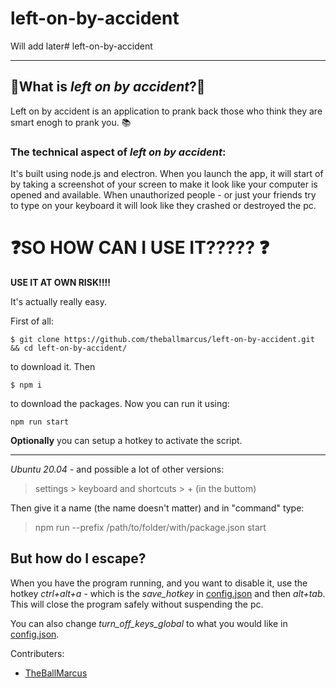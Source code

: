 # left-on-by-accident

Will add later# left-on-by-accident

---

## 🚀What is _left on by accident_?🚀

Left on by accident is an application to prank back those who think they are smart enogh to prank you. 📚

### The technical aspect of _left on by accident_:

It's built using node.js and electron. When you launch the app, it will start of by taking a screenshot of your screen to make it look like your computer is opened and available. When unauthorized people - or just your friends try to type on your keyboard it will look like they crashed or destroyed the pc. 



# ❓SO HOW CAN I USE IT????? ❓

**USE IT AT OWN RISK!!!!**

It's actually really easy.

First of all:

```
$ git clone https://github.com/theballmarcus/left-on-by-accident.git && cd left-on-by-accident/
```

to download it. Then

```
$ npm i
```

to download the packages. Now you can run it using: 

```
npm run start
```



**Optionally** you can setup a hotkey to activate the script. 

---

*Ubuntu 20.04* - and possible a lot of other versions:

> settings > keyboard and shortcuts > + (in the buttom)

Then give it a name (the name doesn't matter) and in "command" type:

> npm run --prefix /path/to/folder/with/package.json start



## But how do I escape?

When you have the program running, and you want to disable it, use the hotkey *ctrl+alt+a* - which is the *save_hotkey* in [config.json](/config.json) and then *alt+tab*. This will close the program safely without suspending the pc.



You can also change *turn_off_keys_global* to what you would like in [config.json](/config.json).



Contributers:

- [TheBallMarcus](http://github.com/theballmarcus)
